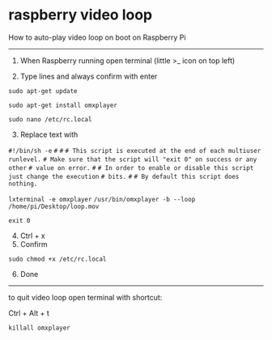# raspberry video loop
How to auto-play video loop on boot on Raspberry Pi

- - -

1. When Raspberry running open terminal (little >_ icon on top left)
 
2. Type lines and always confirm with enter

`sudo apt-get update` 

`sudo apt-get install omxplayer` 

`sudo nano /etc/rc.local` 

3. Replace text with

`#!/bin/sh -e`
`#`
`#`
`# This script is executed at the end of each multiuser runlevel.`
`# Make sure that the script will "exit 0" on success or any other`
`# value on error.`
`#`
`# In order to enable or disable this script just change the execution`
`# bits.`
`#`
`# By default this script does nothing.`

`lxterminal -e omxplayer`
`/usr/bin/omxplayer -b --loop /home/pi/Desktop/loop.mov`

`exit 0`

 
 4. Ctrl + x
 5. Confirm
 
`sudo chmod +x /etc/rc.local`

 6. Done
 
 - - - 
 
to quit video loop open terminal with shortcut: 

Ctrl + Alt + t

`killall omxplayer`
